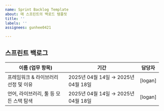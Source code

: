 ```yaml
---
name: Sprint Backlog Template
about: 매 스프린트의 백로드 템플릿
title: ''
labels: ''
assignees: gunhee0421

---
```


## 스프린트 백로그

| 이름 (업무 항목)                       | 기간                                | 담당자  |
| -------------------------------------- | ----------------------------------- | ------- |
| 프레임워크 & 라이브러리 선정 및 이유   | 2025년 04월 14일 → 2025년 04월 18일 | [logan] |
| 언어, 라이브러리, 툴 등 모든 스택 탐색 | 2025년 04월 14일 → 2025년 04월 18일 | [logan] |
